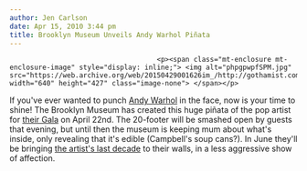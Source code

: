 ```yaml
---
author: Jen Carlson
date: Apr 15, 2010 3:44 pm
title: Brooklyn Museum Unveils Andy Warhol Piñata
---
```


	
										<p><span class="mt-enclosure mt-enclosure-image" style="display: inline;"> <img alt="phpgpwpfSPM.jpg" src="https://web.archive.org/web/20150429001626im_/http://gothamist.com/attachments/arts_jen/phpgpwpfSPM.jpg" width="640" height="427" class="image-none"> </span></p>

<p>If you&apos;ve ever wanted to punch <a href="https://web.archive.org/web/20150429001626/http://gothamist.com/tags/andywarhol">Andy Warhol</a> in the face, now is your time to shine! The Brooklyn Museum has created this huge pi&#xF1;ata of the pop artist for <a href="https://web.archive.org/web/20150429001626/http://www.brooklynmuseum.org/community/blogosphere/bloggers/2010/04/15/a-pinata-grows-in-brooklyn/">their Gala</a> on April 22nd. The 20-footer will be smashed open by guests that evening, but until then the museum is keeping mum about what&apos;s inside, only revealing that it&apos;s edible (Campbell&apos;s soup cans?). In June they&apos;ll be bringing <a href="https://web.archive.org/web/20150429001626/http://gothamist.com/2010/03/25/early_warhol.php">the artist&apos;s last decade</a> to their walls, in a less aggressive show of affection.</p>					
										
									
				